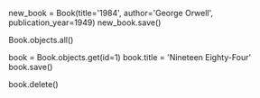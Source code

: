 <!-- Cretae -->
new_book = Book(title='1984', author='George Orwell', publication_year=1949)
new_book.save()
<!-- Output:  -->

<!-- Retrieve -->
Book.objects.all()
<!-- Output: <QuerySet [<Book: Book object (1)>]> -->

<!-- Update -->
book = Book.objects.get(id=1)
book.title = 'Nineteen Eighty-Four'
book.save()
<!-- Output:  -->

<!-- Delete -->
book.delete()
<!-- Output: (1, {'bookshelf.Book': 1}) -->
